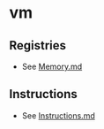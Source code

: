 # vm

## Registries

* See [Memory.md](Memory.md)

## Instructions

* See [Instructions.md](Instructions.md)